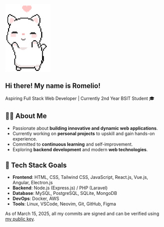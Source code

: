 ![cat dancing](./cat.gif)

## Hi there! My name is Romelio!

Aspiring Full Stack Web Developer | Currently 2nd Year BSIT Student 🎓

## 🧑‍💻 About Me
-  Passionate about **building innovative and dynamic web applications**.  
-  Currently working on **personal projects** to upskill and gain hands-on experience.  
-  Committed to **continuous learning** and self-improvement.  
-  Exploring **backend development** and modern **web technologies**.  

## 🎯 Tech Stack Goals
- **Frontend**: HTML, CSS, Tailwind CSS, JavaScript, React.js, Vue.js, Angular, Electron.js  
- **Backend**: Node.js (Express.js) /  PHP (Laravel)  
- **Database**: MySQL, PostgreSQL, SQLite, MongoDB
- **DevOps**: Docker, AWS
- **Tools**: Linux, VSCode, Neovim, Git, GitHub, Figma     

As of March 15, 2025, all my commits are signed and can be verified using [my public key](public_key.asc?raw=true).

